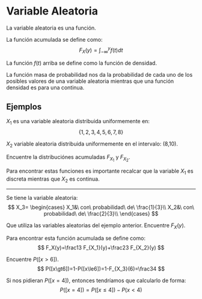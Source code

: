 # Variable Aleatoria
La variable aleatoria es una función.

La función acumulada se define como:
$$
F_X(y) = \int_{-\infty}^y f(t)dt
$$

La función $f(t)$ arriba se define como la función de densidad.

La función masa de probabilidad nos da la probabilidad de cada uno de los posibles valores de una variable aleatoria mientras que una función densidad es para una continua.

## Ejemplos
$X_1$ es una variable aleatoria distribuida uniformemente en:
$$
\{1,2,3,4,5,6,7,8\}
$$

$X_2$ variable aleatoria distribuida uniformemente en el intervalo: (8,10).

Encuentre la distribuciónes acumuladas $F_{X_1}$ y $F_{X_2}$.

Para encontrar estas funciones es importante recalcar que la variable $X_1$ es discreta mientras que $X_2$ es continua.

---

Se tiene la variable aleatoria:
$$
X_3=
\begin{cases}
X_1&\ con\ probabilidad\ de\ \frac{1}{3}\\
X_2&\ con\ probabilidad\ de\ \frac{2}{3}\\
\end{cases}
$$

Que utiliza las variables aleatorias del ejemplo anterior. Encuentre $F_X(y)$.

Para encontrar esta función acumulada se define como:
$$
F_X(y)=\frac13 F_{X_1}(y)+\frac23 F_{X_2}(y)
$$

Encuentre $P([x\gt6])$.
$$
P([x\gt6])=1-P([x\le6])=1-F_{X_3}(6)=\frac34
$$

Si nos pidieran $P([x=4])$, entonces tendríamos que calcularlo de forma:
$$
P([x=4])=P([x\le4])-P(x\lt4)
$$
